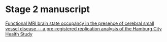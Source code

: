 # Stage 2 manuscript
[Functional MRI brain state occupancy in the presence of cerebral small vessel disease -- a pre-registered replication analysis of the Hamburg City Health Study](./build/main.pdf)
